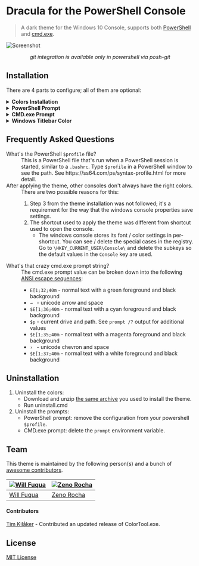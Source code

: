 # Dracula for the PowerShell Console

> A dark theme for the Windows 10 Console, supports both [PowerShell](https://github.com/PowerShell/PowerShell) and [cmd.exe](https://en.wikipedia.org/wiki/Cmd.exe).

![Screenshot](https://raw.githubusercontent.com/waf/dracula-cmd/master/images/screenshot.png)

<p align="center"><i>git integration is available only in powershell via posh-git</i></p>

## Installation

There are 4 parts to configure; all of them are optional:


<details><summary><strong>Colors Installation</strong></summary>
<p>

1. [Download and unzip](https://raw.githubusercontent.com/waf/dracula-cmd/master/dist/ColorTool.zip) ColorTool. The [source code](https://github.com/Microsoft/Terminal/tree/master/src/tools/ColorTool) is available from Microsoft.
1. Open PowerShell, navigate to unzipped `ColorTool` directory, and run `install.cmd`.
1. Right-click on the window titlebar and choose `Properties`, then on the `Font` tab choose Consolas. Click `OK` to save.
    - Note that this step is required, even if your font is already set to Consolas, due to the way that the windows console saves its settings.

For cmd.exe support, perform the same steps above but in a cmd.exe window.

</p>
</details>

<details><summary><strong>PowerShell Prompt</strong></summary>
<p>

1. Install the 1.0 version of posh-git.
    - It's currently prerelease, so you'll need to install it with `Install-Module -Name posh-git -AllowPrerelease -Force`
    - If you don't have an `-AllowPrerelease` flag, upgrade PowerShellGet with `Install-Module -Name PowerShellGet -Force` first.
1. Ensure the latest version of PSReadLine (2.0 or later) is installed. It's installed by default in Windows 10, but you'll most likely [need to upgrade it](https://github.com/lzybkr/PSReadLine#user-content-upgrading).
    - You can verify that 2.0 was installed by running `(Get-Module PSReadLine).Version`. If the installation does not appear to work, please see [this issue in PSReadLine](https://github.com/PowerShell/PowerShellGet/issues/318#issuecomment-418605987)
1. Include [this powershell configuration](https://github.com/dracula/powershell/blob/master/theme/dracula-prompt-configuration.ps1) in your PowerShell `$profile` file.<sup>[1](#profile-explanation)</sup>

</p>
</details>

<details><summary><strong>CMD.exe Prompt</strong></summary>
<p>

Set the environment variable `prompt` to `$E[1;32;40m→ $E[1;36;40m$p$E[1;35;40m› $E[1;37;40m`

</p>
</details>

<details><summary><strong>Windows Titlebar Color</strong></summary>
<p>

In Windows 10, the titlebar color can be set system-wide in Settings → Personalization → Colors → Custom color → More → #262835.

</p>
</details>

## Frequently Asked Questions

<dl>
    <dt><a id="profile-explanation" name="profile-explanation">What's the PowerShell <code>$profile</code> file?</a></dt>
    <dd>This is a PowerShell file that's run when a PowerShell session is started, similar to a <code>.bashrc</code>. Type <code>$profile</code> in a PowerShell window to see the path. See https://ss64.com/ps/syntax-profile.html for more detail.</dd>
    <dt>After applying the theme, other consoles don't always have the right colors.</dt>
    <dd>There are two possible reasons for this:
        <ol>
            <li>Step 3 from the theme installation was not followed; it's a requirement for the way that the windows console properties save settings.</li>
            <li>The shortcut used to apply the theme was different from shortcut used to open the console.
                <ul>
                    <li>The windows console stores its font / color settings in per-shortcut. You can see / delete the special cases in the registry. Go to <code>\HKEY_CURRENT_USER\Console\</code> and delete the subkeys so the default values in the <code>Console</code> key are used.</li>
                </ul>
            </li>
        </ol>
    </dd>
    <dt>What's that crazy cmd.exe prompt string?</dt>
    <dd>The cmd.exe prompt value can be broken down into the following <a href="http://ascii-table.com/ansi-escape-sequences.php">ANSI escape sequences</a>:
        <ul>
            <li><code>E[1;32;40m</code> - normal text with a green foreground and black background</li>
            <li><code>→ </code> - unicode arrow and space</li>
            <li><code>$E[1;36;40m</code> - normal text with a cyan foreground and black background</li>
            <li><code>$p</code> - current drive and path. See <code>prompt /?</code> output for additional values</li>
            <li><code>$E[1;35;40m</code> - normal text with a magenta foreground and black background</li>
            <li><code>› </code> - unicode chevron and space</li>
            <li><code>$E[1;37;40m</code> - normal text with a white foreground and black background</li>
        </ul>
    </dd>
</dl>

## Uninstallation

1. Uninstall the colors:
    - Download and unzip [the same archive](https://raw.githubusercontent.com/waf/dracula-cmd/master/dist/ColorTool.zip) you used to install the theme.
    - Run uninstall.cmd
1. Uninstall the prompts:
    - PowerShell prompt: remove the configuration from your powershell `$profile`.
    - CMD.exe prompt: delete the `prompt` environment variable.

## Team

This theme is maintained by the following person(s) and a bunch of [awesome contributors](https://github.com/dracula/powershell/graphs/contributors).

[![Will Fuqua](https://avatars3.githubusercontent.com/u/97195?v=3&s=70)](https://github.com/waf) | [![Zeno Rocha](https://avatars2.githubusercontent.com/u/398893?v=3&s=70)](https://github.com/zenorocha)
--- | ---
[Will Fuqua](https://github.com/waf) | [Zeno Rocha](https://github.com/zenorocha)

#### Contributors

[Tim Kilåker](https://github.com/TKilaker) - Contributed an updated release of ColorTool.exe.

## License

[MIT License](./LICENSE)
